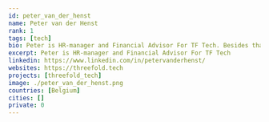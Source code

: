 ```yaml
---
id: peter_van_der_henst
name: Peter van der Henst
rank: 1
tags: [tech]
bio: Peter is HR-manager and Financial Advisor For TF Tech. Besides that Peter is an entrepreneur active in the world of start-ups and scale-ups for about 8 years now. Next to running the best business center in Belgium, where he lets companies grow and develop themselves, he is Kristof’s financial guy for several interesting projects in Belgium, Spain & Egypt. Co-Founder fell in love with Threefold I believe in equal chances for everyone across the globe.
excerpt: Peter is HR-manager and Financial Advisor For TF Tech
linkedin: https://www.linkedin.com/in/petervanderhenst/
websites: https://threefold.tech
projects: [threefold_tech]
image: ./peter_van_der_henst.png
countries: [Belgium]
cities: []
private: 0
---
```

